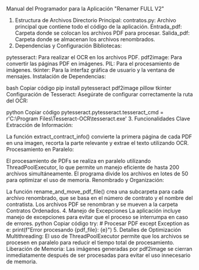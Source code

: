 Manual del Programador para la Aplicación "Renamer FULL V2"
1. Estructura de Archivos
Directorio Principal:
contratos.py: Archivo principal que contiene todo el código de la aplicación.
Entrada_pdf: Carpeta donde se colocan los archivos PDF para procesar.
Salida_pdf: Carpeta donde se almacenan los archivos renombrados.
2. Dependencias y Configuración
Bibliotecas:

pytesseract: Para realizar el OCR en los archivos PDF.
pdf2image: Para convertir las páginas PDF en imágenes.
PIL: Para el procesamiento de imágenes.
tkinter: Para la interfaz gráfica de usuario y la ventana de mensajes.
Instalación de Dependencias:

bash
Copiar código
pip install pytesseract pdf2image pillow tkinter
Configuración de Tesseract: Asegúrate de configurar correctamente la ruta del OCR:

python
Copiar código
pytesseract.pytesseract.tesseract_cmd = r'C:\Program Files\Tesseract-OCR\tesseract.exe'
3. Funcionalidades Clave
Extracción de Información:

La función extract_contract_info() convierte la primera página de cada PDF en una imagen, recorta la parte relevante y extrae el texto utilizando OCR.
Procesamiento en Paralelo:

El procesamiento de PDFs se realiza en paralelo utilizando ThreadPoolExecutor, lo que permite un manejo eficiente de hasta 200 archivos simultáneamente.
El programa divide los archivos en lotes de 50 para optimizar el uso de memoria.
Renombrado y Organización:

La función rename_and_move_pdf_file() crea una subcarpeta para cada archivo renombrado, que se basa en el número de contrato y el nombre del contratista.
Los archivos PDF se renombran y se mueven a la carpeta Contratos Ordenados.
4. Manejo de Excepciones
La aplicación incluye manejo de excepciones para evitar que el proceso se interrumpa en caso de errores.
python
Copiar código
try:
    # Procesar PDF
except Exception as e:
    print(f"Error procesando {pdf_file}: {e}")
5. Detalles de Optimización
Multithreading: El uso de ThreadPoolExecutor permite que los archivos se procesen en paralelo para reducir el tiempo total de procesamiento.
Liberación de Memoria: Las imágenes generadas por pdf2image se cierran inmediatamente después de ser procesadas para evitar el uso innecesario de memoria.
